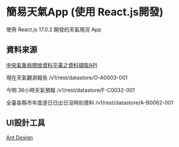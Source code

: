 # 簡易天氣App (使用 React.js開發)

使用 React.js 17.0.2 開發的天氣現況 App

## 資料來源

[中央氣象局開放資料平臺之資料擷取API](https://opendata.cwb.gov.tw/dist/opendata-swagger.html)

現在天氣觀測報告
/v1/rest/datastore/O-A0003-001

今明 36小時天氣預報
/v1/rest/datastore/F-C0032-001

全臺各縣市年度逐日日出日沒時刻資料
​/v1​/rest​/datastore​/A-B0062-001

## UI設計工具

[Ant Design](https://ant.design/) 